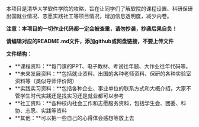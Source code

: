 本项目是清华大学软件学院的攻略，旨在让同学们了解软院的课程设置、科研保研出国就业情况、志愿实践社工等项目情况，增加信息透明度，减少内卷。



**注意：本项目的一切作业代码都一定会被查重，请勿抄袭，抄袭后果自负！**







**请编辑对应的README.md文件，添加github或网盘链接，不要上传文件**

**文件结构：**

- **课程资料：**每门课的PPT、电子教材、考试往年题、大作业往年代码等。
- **未来发展资料：**包括就业资料、出国的各种老师资料、保研的各种实验室资料等（类似导师评价网）
- **实践实习资料：**包括各种企业、事业单位的联系方式和大概介绍，大家不管学生时代实践还是找实习还是就业都可以参考
- **社工资料：**各种校内社会工作和志愿服务资料，包括学生会、团委、科协、志愿、实践等资料
- **其他：**可以把一些自己的心得体会感想等放上去
